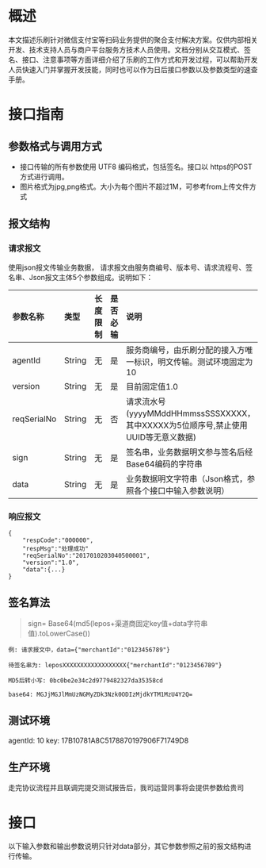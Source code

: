 #  概述 #
本文描述乐刷针对微信支付宝等扫码业务提供的聚合支付解决方案。仅供内部相关开发、技术支持人员与商户平台服务方技术人员使用。文档分别从交互模式、签名、接口、注意事项等方面详细介绍了乐刷的工作方式和开发过程，可以帮助开发人员快速入门并掌握开发技能，同时也可以作为日后接口参数以及参数类型的速查手册。
# 接口指南 #
##  参数格式与调用方式 ##
+ 接口传输的所有参数使用 UTF8 编码格式，包括签名。接口以 https的POST方式进行调用。
+ 图片格式为jpg,png格式。大小为每个图片不超过1M，可参考from上传文件方式

##  报文结构 ##
###  请求报文 ###
使用json报文传输业务数据， 请求报文由服务商编号、版本号、请求流程号、签名串、Json报文主体5个参数组成。说明如下：

|参数名称|类型|长度限制|是否必输|说明|
|:---|:---|:---|:---|:---|
|agentId|String|无|是|服务商编号，由乐刷分配的接入方唯一标识，明文传输。测试环境固定为10|
|version|String|无|是|目前固定值1.0|
|reqSerialNo|String|无|否|请求流水号(yyyyMMddHHmmssSSSXXXXX，其中XXXXX为5位顺序号,禁止使用UUID等无意义数据)|
|sign|String|无|是|签名串，业务数据明文参与签名后经Base64编码的字符串|
|data|String|无|是|业务数据明文字符串（Json格式，参照各个接口中输入参数说明）|
###  响应报文 ###
```
{
	"respCode":"000000",
	"respMsg":"处理成功"
	"reqSerialNo":"2017010203040500001",
	"version":"1.0",
	"data":{...}
}
```
##  签名算法 ##
>sign= Base64(md5(lepos+渠道商固定key值+data字符串值).toLowerCase())

	例: 请求报文中，data={"merchantId":"0123456789"}

	待签名串为: leposXXXXXXXXXXXXXXXXXX{"merchantId":"0123456789"}
    
    MD5后转小写: 0bc0be2e34c2d9779482327da35358cd
    
	base64: MGJjMGJlMmUzNGMyZDk3Nzk0ODIzMjdkYTM1MzU4Y2Q=


## 测试环境 ##
agentId: 10
key: 17B10781A8C5178870197906F71749D8

## 生产环境 ##

走完协议流程并且联调完提交测试报告后，我司运营同事将会提供参数给贵司



#  接口 #
以下输入参数和输出参数说明只针对data部分，其它参数参照之前的报文结构进行传输。
